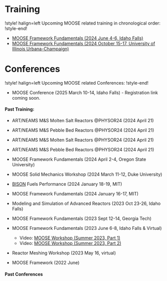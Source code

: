 # Training

!style! halign=left
Upcoming MOOSE related training in chronological order:
!style-end!

- [MOOSE Framework Fundamentals (2024 June 4-6, Idaho Falls)](more_detail/MOOSE_2024_06_04-06_IF.md)
- [MOOSE Framework Fundamentals (2024 October 15-17, University of Illinois Urbana-Champaign)](more_detail/MOOSE_2024_10_15-17_UIUC.md)

# Conferences

!style! halign=left
Upcoming MOOSE related Conferences:
!style-end!

- MOOSE Conference (2025 March 10-14, Idaho Falls) - Registration link coming soon.

#### Past Training:

- ART/NEAMS M&S Molten Salt Reactors @PHYSOR24 (2024 April 21)

- ART/NEAMS M&S Pebble Bed Reactors @PHYSOR24 (2024 April 21)

- ART/NEAMS M&S Molten Salt Reactors @PHYSOR24 (2024 April 21)

- ART/NEAMS M&S Pebble Bed Reactors @PHYSOR24 (2024 April 21)

- MOOSE Framework Fundamentals (2024 April 2-4, Oregon State University)

- MOOSE Solid Mechanics Workshop (2024 March 11-12, Duke University)

- [BISON](https://mooseframework.inl.gov/bison) Fuels Performance (2024 January 18-19, MIT)

- MOOSE Framework Fundamentals (2024 January 16-17, MIT)

- Modeling and Simulation of Advanced Reactors (2023 Oct 23-26, Idaho Falls)

- MOOSE Framework Fundamentals (2023 Sept 12-14, Georgia Tech)

- MOOSE Framework Fundamentals (2023 June 6-8, Idaho Falls & Virtual)

  - Video: [MOOSE Workshop (Summer 2023, Part 1)](https://www.youtube.com/watch?v=QPuK6OdF2hM)
  - Video: [MOOSE Workshop (Summer 2023, Part 2)](https://www.youtube.com/watch?v=JwbtDXRYPYo)

- Reactor Meshing Workshop (2023 May 16, virtual)
- MOOSE Framework (2022 June)

#### Past Conferences
